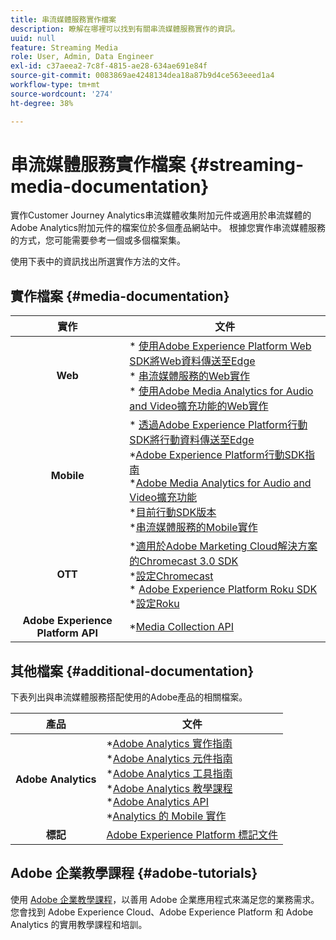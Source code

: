 ```yaml
---
title: 串流媒體服務實作檔案
description: 瞭解在哪裡可以找到有關串流媒體服務實作的資訊。
uuid: null
feature: Streaming Media
role: User, Admin, Data Engineer
exl-id: c37aeea2-7c8f-4815-ae28-634ae691e84f
source-git-commit: 0083869ae4248134dea18a87b9d4ce563eeed1a4
workflow-type: tm+mt
source-wordcount: '274'
ht-degree: 38%

---
```


# 串流媒體服務實作檔案 {#streaming-media-documentation}

實作Customer Journey Analytics串流媒體收集附加元件或適用於串流媒體的Adobe Analytics附加元件的檔案位於多個產品網站中。 根據您實作串流媒體服務的方式，您可能需要參考一個或多個檔案集。

使用下表中的資訊找出所選實作方法的文件。

## 實作檔案 {#media-documentation}

| 實作 | 文件 |
|:-----------------------:|----------------|
| **Web** | * [使用Adobe Experience Platform Web SDK將Web資料傳送至Edge](/help/implementation/edge/edge-web-sdk.md) <br> * [串流媒體服務的Web實作](/help/implementation/media-sdk/setup/web-implementation.md) <br>* [使用Adobe Media Analytics for Audio and Video擴充功能的Web實作](https://experienceleague.adobe.com/docs/experience-platform/tags/extensions/adobe/media-analytics-3x/overview.html?lang=zh-Hant) |
| **Mobile** | * [透過Adobe Experience Platform行動SDK將行動資料傳送至Edge](/help/implementation/edge/edge-mobile-sdk.md) <br> *[Adobe Experience Platform行動SDK指南](https://developer.adobe.com/client-sdks/documentation/) <br> *[Adobe Media Analytics for Audio and Video擴充功能](https://developer.adobe.com/client-sdks/documentation/adobe-media-analytics/)<br> *[目前行動SDK版本](https://developer.adobe.com/client-sdks/documentation/current-sdk-versions/) <br> *[串流媒體服務的Mobile實作](/help/implementation/media-sdk/setup/mobile-implementation.md) | |  |
| **OTT** | *[適用於Adobe Marketing Cloud解決方案的Chromecast 3.0 SDK](https://adobe-marketing-cloud.github.io/media-sdks/reference/chromecast/)<br> *[設定Chromecast](/help/implementation/media-sdk/setup/set-up-chromecast.md)<br> * [Adobe Experience Platform Roku SDK](/help/implementation/edge/implementation-edge.md) <br> *[設定Roku](/help/implementation/media-sdk/setup/set-up-roku.md) |
| **Adobe Experience Platform API** | *[Media Collection API](/help/implementation/media-collection-api/mc-api-overview.md) |

## 其他檔案 {#additional-documentation}

下表列出與串流媒體服務搭配使用的Adobe產品的相關檔案。

| 產品 | 文件 |
|:-----------------------:|----------------|
| **Adobe Analytics** | *[Adobe Analytics 實作指南](https://experienceleague.adobe.com/docs/analytics/implementation/home.html?lang=zh-Hant)<br>  *[Adobe Analytics 元件指南](https://experienceleague.adobe.com/docs/analytics/components/home.html?lang=zh-Hant)<br> *[Adobe Analytics 工具指南](https://experienceleague.adobe.com/docs/analytics/analyze/home.html?lang=zh-Hant)<br> *[Adobe Analytics 教學課程](https://experienceleague.adobe.com/docs/analytics.html?lang=zh-Hant#tutorials) <br> *[Adobe Analytics API](https://developer.adobe.com/analytics-apis/docs/2.0/)<br> *[Analytics 的 Mobile 實作](https://developer.adobe.com/client-sdks/documentation/adobe-analytics/) |
| **標記** | [Adobe Experience Platform 標記文件](https://experienceleague.adobe.com/docs/experience-platform/tags/home.html?lang=zh-Hant) |

## Adobe 企業教學課程 {#adobe-tutorials}

使用 [Adobe 企業教學課程](https://experienceleague.adobe.com/docs/home-tutorials.html?lang=zh-Hant)，以善用 Adobe 企業應用程式來滿足您的業務需求。您會找到 Adobe Experience Cloud、Adobe Experience Platform 和 Adobe Analytics 的實用教學課程和培訓。
